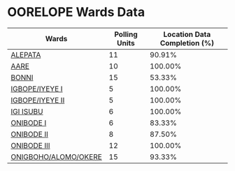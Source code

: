 
# OORELOPE Wards Data

| Wards | Polling Units | Location Data Completion (%) |
| ---- | ----- | ------- |
| [ALEPATA](./wards/18313-alepata) | 11 | 90.91% |
| [AARE](./wards/18314-aare) | 10 | 100.00% |
| [BONNI](./wards/18315-bonni) | 15 | 53.33% |
| [IGBOPE/IYEYE I](./wards/18316-igbope/iyeye-i) | 5 | 100.00% |
| [IGBOPE/IYEYE II](./wards/18317-igbope/iyeye-ii) | 5 | 100.00% |
| [IGI ISUBU](./wards/18318-igi-isubu) | 6 | 100.00% |
| [ONIBODE I](./wards/18319-onibode-i) | 6 | 83.33% |
| [ONIBODE II](./wards/18320-onibode-ii) | 8 | 87.50% |
| [ONIBODE III](./wards/18321-onibode-iii) | 12 | 100.00% |
| [ONIGBOHO/ALOMO/OKERE](./wards/18322-onigboho/alomo/okere) | 15 | 93.33% |




